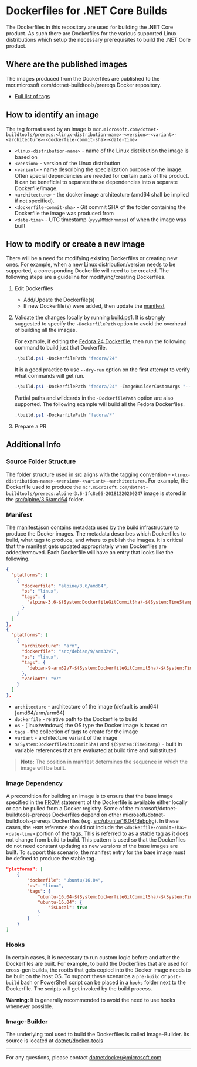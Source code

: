 # Dockerfiles for .NET Core Builds

The Dockerfiles in this repository are used for building the .NET Core product.  As such there are Dockerfiles for the various supported Linux distributions which setup the necessary prerequisites to build the .NET Core product.

## Where are the published images

The images produced from the Dockerfiles are published to the mcr.microsoft.com/dotnet-buildtools/prereqs Docker repository.

  - [Full list of tags](https://mcr.microsoft.com/v2/dotnet-buildtools/prereqs/tags/list)

## How to identify an image

The tag format used by an image is `mcr.microsoft.com/dotnet-buildtools/prereqs:<linux-distribution-name>-<version>-<variant>-<architecture>-<dockerfile-commit-sha>-<date-time>`

- `<linux-distribution-name>` - name of the Linux distribution the image is based on
- `<version>` - version of the Linux distribution
- `<variant>` - name describing the specialization purpose of the image.  Often special dependencies are needed for certain parts of the product.  It can be beneficial to separate these dependencies into a separate Dockerfile/image.
- `<architecture>` - the docker image architecture (amd64 shall be implied if not specified).
- `<dockerfile-commit-sha>` - Git commit SHA of the folder containing the Dockerfile the image was produced from
- `<date-time>` - UTC timestamp (`yyyyMMddhhmmss`) of when the image was built

## How to modify or create a new image

There will be a need for modifying existing Dockerfiles or creating new ones.  For example, when a new Linux distribution/version needs to be supported, a corresponding Dockerfile will need to be created.  The following steps are a guideline for modifying/creating Dockerfiles.

1. Edit Dockerfiles
    - Add/Update the Dockerfile(s)
    - If new Dockerfile(s) were added, then update the [manifest](#manifest)

2. Validate the changes locally by running [build.ps1](./build.ps1).  It is strongly suggested to specify the `-DockerfilePath` option to avoid the overhead of building all the images.

    For example, if editing the [Fedora 24 Dockerfile](./src/fedora/24/Dockerfile), then run the following command to build just that Dockerfile.

    ```powershell
    .\build.ps1 -DockerfilePath "fedora/24"
    ```

    It is a good practice to use `--dry-run` option on the first attempt to verify what commands will get run.

    ```powershell
    .\build.ps1 -DockerfilePath "fedora/24" -ImageBuilderCustomArgs "--dry-run"
    ```

    Partial paths and wildcards in the `-DockerfilePath` option are also supported.  The following example will build all the Fedora Dockerfiles.

    ```powershell
    .\build.ps1 -DockerfilePath "fedora/*"
    ```

3. Prepare a PR

## Additional Info

### Source Folder Structure

The folder structure used in [src](./src) aligns with the tagging convention - `<linux-distribution-name>-<version>-<variant>-<architecture>`.  For example, the Dockerfile used to produce the `mcr.microsoft.com/dotnet-buildtools/prereqs:alpine-3.6-1fc8e66-20181220200247` image is stored in the [src/alpine/3.6/amd64](./src/alpine/3.6/amd64) folder.

### Manifest

The [manifest.json](./manifest.json) contains metadata used by the build infrastructure to produce the Docker images.  The metadata describes which Dockerfiles to build, what tags to produce, and where to publish the images.  It is critical that the manifest gets updated appropriately when Dockerfiles are added/removed.  Each Dockerfile will have an entry that looks like the following.

```json
{
  "platforms": [
    {
      "dockerfile": "alpine/3.6/amd64",
      "os": "linux",
      "tags": {
        "alpine-3.6-$(System:DockerfileGitCommitSha)-$(System:TimeStamp)": {}
      }
    }
  ]
},
{
  "platforms": [
    {
      "architecture": "arm",
      "dockerfile": "src/debian/9/arm32v7",
      "os": "linux",
      "tags": {
        "debian-9-arm32v7-$(System:DockerfileGitCommitSha)-$(System:TimeStamp)": {}
      },
      "variant": "v7"
    }
  ]
},
```

- `architecture` - architecture of the image (default is amd64) [amd64/arm/arm64]
- `dockerfile` - relative path to the Dockerfile to build
- `os` - (linux/windows) the OS type the Docker image is based on
- `tags` - the collection of tags to create for the image
- `variant` - architecture variant of the image
- `$(System:DockerfileGitCommitSha)` and `$(System:TimeStamp)` - built in variable references that are evaluated at build time and substituted

> **Note:** The position in manifest determines the sequence in which the image will be built.

### Image Dependency

A precondition for building an image is to ensure that the base image specified in the [FROM]((https://docs.docker.com/engine/reference/builder/#from)) statement of the Dockerfile is available either locally or can be pulled from a Docker registry.  Some of the microsoft/dotnet-buildtools-prereqs Dockerfiles depend on other microsoft/dotnet-buildtools-prereqs Dockerfiles (e.g. [src/ubuntu/16.04/debpkg](./src/ubuntu/16.04/debpkg)).  In these cases, the `FROM` reference should not include the `<dockerfile-commit-sha>-<date-time>` portion of the tags.  This is referred to as a stable tag as it does not change from build to build.  This pattern is used so that the Dockerfiles do not need constant updating as new versions of the base images are built.  To support this scenario, the manifest entry for the base image must be defined to produce the stable tag.

```json
"platforms": [
    {
        "dockerfile": "ubuntu/16.04",
        "os": "linux",
        "tags": {
            "ubuntu-16.04-$(System:DockerfileGitCommitSha)-$(System:TimeStamp)": {},
            "ubuntu-16.04": {
                "isLocal": true
            }
        }
    }
]
```

### Hooks

In certain cases, it is necessary to run custom logic before and after the Dockerfiles are built.  For example, to build the Dockerfiles that are used for cross-gen builds, the rootfs that gets copied into the Docker image needs to be built on the host OS.  To support these scenarios a `pre-build` or `post-build` bash or PowerShell script can be placed in a `hooks` folder next to the Dockerfile.  The scripts will get invoked by the build process.

**Warning:** It is generally recommended to avoid the need to use hooks whenever possible.

### Image-Builder

The underlying tool used to build the Dockerfiles is called Image-Builder.  Its source is located at [dotnet/docker-tools](https://github.com/dotnet/docker-tools)

----------

For any questions, please contact dotnetdocker@microsoft.com
